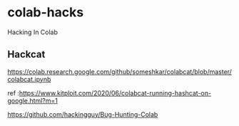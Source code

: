 # colab-hacks
Hacking In Colab


##  Hackcat
https://colab.research.google.com/github/someshkar/colabcat/blob/master/colabcat.ipynb

ref :https://www.kitploit.com/2020/06/colabcat-running-hashcat-on-google.html?m=1


https://github.com/hackingguy/Bug-Hunting-Colab
